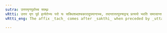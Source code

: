 ```yaml
---
sutra: उत्तरमृगपूर्वाच्च सक्थ्नः
vRtti: उत्तर मृग पूर्व इत्येतेभ्यः परो यः सक्थिशब्दश्चकारादुपमानाच्च, तदन्तात्तत्पुरुषाट्टच् प्रत्ययो भवति समासान्तः ॥
vRtti_eng: The affix _tach_ comes after _sakthi_ when preceded by _uttara_, _mriga_, and _parva_ in a _Tatpurusha_ compound, as well as when a thing is compared with it.

---
```

